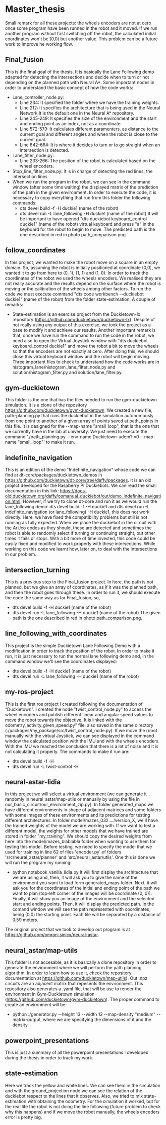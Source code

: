 # Master_thesis
Small remark for all these projects: the wheels encoders are not at cero once some program have been runned in the robot and it moved. If we run another program without first switching off the robot, the calculated initial coordinates won't be (0,0) but another value. This problem can be a future work to improve he working flow.

## Final_fusion
This is the final goal of the thesis. It is basically the Lane Following demo adapted for detecting the intersections and decide when to turn or not depending on the planned path with Neural A*. Some important nodes in order to understand the basic concept of how the code works:
  - Lane_controller_node.py:
    -   Line 234: It specified the folder where we have the training weights.
    -   Line 212: It specifies the architecture that is being used in the Neural Network.It is the default one in the Neural A* repository.
    -   Line 245-249: It specifies the size of the environment and the start and ending point as an index, not as a coordinate.
    -   Line 572-579: It calculates different paramenters, as distance to the current goal and different angles and when the robot is close to the current goal.
    -   Line 642-664: It is where it decides to turn or to go straight when an intersection is detected.
  - Lane_filter_node.py:
    - Line 233-266: The position of the robot is calculated based on the wheel encoders.
  - Stop_line_filter_node.py: It is in charge of detecting the red lines, the intersection lines.
  - When we run the program in the robot, we can see in the command window (after some time waiting) the displayed matrix of the prediction of the path in the given environment. In order to execute the code, it is necessary to copy everything that run from this folder the following commands:
    -   dts devel build -f -H duckie1 (name  of the robot)
    -   dts devel run -L lane_following -H duckie1 (name of the robot)
    It will be important to have opened "dts duckiebot keyboard_control duckie1" (name of the robot) virtual keyboard and press "a" in the keyboard for the robot to begin to move. The predicted path is the one described in red in photo path_comparison.png.

## follow_coordinates
In this project, we wanted to make the robot move on a square in an empty domain. So, assuming the robot is initially positioned at coordinate (0,0), we wanted it to go from here to (0, 1), (1, 1) and (1, 0). In order to track the coordinates of the robot we used the wheels encoders. We realised they are not really accurate and the results depend on the surface where the robot is moving or the calibration of the wheels among other factors. To run the code we must execute command "dts code workbench --duckiebot duckie1" (name of the robot) from the folder state-estimation. A couple of remarks:
  - State-estimation is an exercise project from the Duckietown-lx repository (https://github.com/duckietown/duckietown-lx). Despite of not really using any output of this exercise, we took the project as a base to modify it and achieve our results. Another important remark is that, once we have run the command to run the code in the robot, we need also to open the Virtual Joystick window with "dts duckiebot keyboard_control duckie1" and move the robot a bit to move the wheels so that the encoders are not exactly at cero. After doing this, we should close this virtual keyboard window and the robot will begin moving. Three important files to check to understand how the code works are in histogram_lane/histogram_lane_filter_node.py and solution/histogram_filter.py and solution/lane_filter.py.

## gym-duckietown
This folder is the one that has the files needed to run the gym-duckietown simulation. It is a clone of the repository https://github.com/duckietown/gym-duckietown. We created a new file, path-planning.py that runs the duckiebot in the simulation autonomously from one point to another of a given array of points saved at path_points in this file. It is designed for the --map-name "small_loop", that is the one that we currently have in the lab at university. We just need to execute the command './path_planning.py --env-name Duckietown-udem1-v0 --map-name "small_loop"' to make it run. 

## indefinite_navigation
This is an edition of the demo "Indefinite_navigation" whose code we can find at dt-core/packages/duckietown_demos in https://github.com/duckietown/dt-core/tree/daffy/packages. It is an old project developed for the Raspberry PI Duckiebots. We can read the small documentation in this link: https://docs-old.duckietown.org/daffy/opmanual_duckiebot/out/demo_indefinite_navigation.html. However, if we try to clone dt-core and run it as we would run the lane_following demo: dts devel build -f -H duckie1      and      dts devel run -L indefinite_navigation (or lane_following) -H duckie1, this does not work directly. Here, we have fixed the compatibility problems but still is not running as fully expected. When we place the duckiebot in the circuit with the ArUco codes as they should, these are detected and sometimes the robot is able to randomly select if turning or continuing straight, but other times it fails or stops. With a bit more of time invested, this code could be easily fixed and modified to work properly with these intersections. While working on this code we learnt how, later on, to deal with the intersections in our problem. 

## intersection_turning
This is a previous step to the Final_fusion project. In here, the path is not planned, but we give an array of coordinates, as if it was the planned path, and then the robot goes through these. In order to run it, we should execute the code the same way as for Final_fusion, so, 
  - dts devel build -f -H duckie1 (name  of the robot)
  - dts devel run -L lane_following -H duckie1 (name of the robot) 
The given path is the one described in red in photo path_comparison.png.

## line_following_with_coordinates
This project is the simple Duckietown Lane Following Demo with a modification in order to track the position of the robot. In order to make it run, it is just necessary to run the normal lane following demo and, in the command window we'll see the coordinates displayed:
  - dts devel build -f -H duckie1 (name  of the robot)
  - dts devel run -L lane_following -H duckie1 (name of the robot) 

## my-ros-project
This is the first ros project I created following the documentation of "Duckietown". I created the node "twist_control_node.py" to access the wheel encoders and publish different linear and angular speed values to move the robot towards the objective. It is linked with the odometry_activity_given_speed.py" file, also saved in the same directory (./packages/my_package/src/twist_control_node.py). If we move the robot manually with the virtual Joystick, we can see displayed in the command window the calculated position with the IMU and with the wheels encoders. With the IMU we reached the conclusion that there is a lot of noise and it is not calculating it properly. The commands to make it run are:
  - dts devel build -f -H <name-of-the-robot>
  - dts devel run -L twist-control -H <name-of-the-robot> 

## neural-astar-lidia
In this project we will select a virtual environment (we can generate it randomly in neural_astar/map-utils or manually by using the file in our_basic_circuit/our_environment_zip.py). In folder  generated_maps we have different environments in shape of adjacent matrices and some folders with some images of these environments and its predictions for testing different architectures. In folder model/mazes_032..../version_X, we'll have the trained weights of the model we are working with. If we want to test a different model, the weights for other models that we have trained are stored in folder "my_training". We should copy the desired weights from here into the model/mazes_blablabla folder when wanting to use them for testing this model. Before testing, we need to specify the model that we used for training in line 62 of files 'encoder.py' of folders 'src/neural_astar/planner' and 'src/neural_astar/utils'. One this is done we will run the program my running:
  - python notebook_vanilla_lidia.py
It will first display the architecture that we are using and, then, it will ask you to give the name of the environment you want to load form generated_maps folder. Next, it will ask you for the coordinates of the initial and ending point of the path we want to plan (top-left corner of the images will be coordinate (0, 0)). Finally, it will show you an image of the environment and the selected start and ending points. Then, it will display the predicted path. In the comand window we will see the path represented with coordinates, being (0,0) the starting point. Each tile will be separated by a distance of 0.59 meters. 

The original project that we took to develop out program is at https://github.com/omron-sinicx/neural-astar.

## neural_astar/map-utils
This folder is not accesable, as it is basically a clone repository in order to generate the environment where we will perform the path planning algorithm. In order to learn how to use it, check the repository documentation at https://github.com/duckietown/map-utils). Out .npz circuits are an adjacent matrix that repesents the environment. This repository also generates a .yaml file, that will be use to render the environment in Gym-Duckietown simulation (https://github.com/duckietown/gym-duckietown). The proper command to create an environment will be:
  - python ./generator.py --height 13 --width 13 --map-density "medium" --matrix-output, where we are specifying the dimensions of it and the density.

## powerpoint_presentations
This is just a summary of all the powerpoint presentations I developed during the thesis in order to track my work.

## state-estimation
Here we track the yellow and white lines. We can see them in the simulation and with the ground_projection node we can see the relation of the duckiebot respect to the lines that it observes. Also, we tried to mix state-estimation with obtaining the odometry. For the simulation it worked, but for the real life the robot is not doing the line following (future problem to check why this happens) and if we move the robot manually, the wheels encoders error is pretty big.
